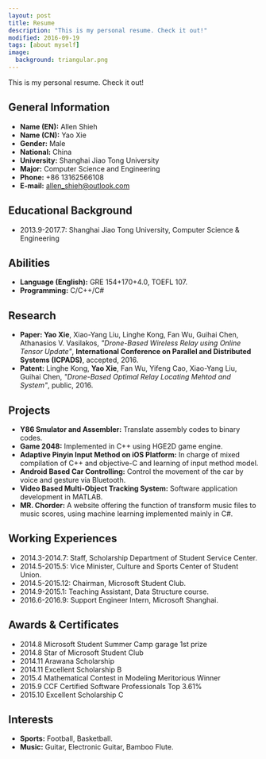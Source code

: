 ```yaml
---
layout: post
title: Resume
description: "This is my personal resume. Check it out!"
modified: 2016-09-19
tags: [about myself]
image:
  background: triangular.png
---
```


This is my personal resume. Check it out!

## General Information
* **Name (EN):** Allen Shieh
* **Name (CN):** Yao Xie
* **Gender:** Male
* **National:** China
* **University:** Shanghai Jiao Tong University
* **Major:** Computer Science and Engineering
* **Phone:** +86 13162566108
* **E-mail:** allen_shieh@outlook.com

## Educational Background
* 2013.9-2017.7: Shanghai Jiao Tong University, Computer Science & Engineering

## Abilities
* **Language (English):** GRE 154+170+4.0, TOEFL 107.
* **Programming:** C/C++/C#

## Research
* **Paper: Yao Xie**, Xiao-Yang Liu, Linghe Kong, Fan Wu, Guihai Chen, Athanasios V. Vasilakos, *"Drone-Based Wireless Relay using Online Tensor Update"*, **International Conference on Parallel and Distributed Systems (ICPADS)**, accepted, 2016.
* **Patent:** Linghe Kong, **Yao Xie**, Fan Wu, Yifeng Cao, Xiao-Yang Liu, Guihai Chen, *"Drone-Based Optimal Relay Locating Mehtod and System"*, public, 2016.

## Projects
* **Y86 Smulator and Assembler:** Translate assembly codes to binary codes.
* **Game 2048:** Implemented in C++ using HGE2D game engine.
* **Adaptive Pinyin Input Method on iOS Platform:** In charge of mixed compilation of C++ and objective-C and learning of input method model.
* **Android Based Car Controlling:** Control the movement of the car by voice and gesture via Bluetooth.
* **Video Based Multi-Object Tracking System:** Software application development in MATLAB.
* **MR. Chorder:** A website offering the function of transform music files to music scores, using machine learning implemented mainly in C#.

## Working Experiences
* 2014.3-2014.7: Staff, Scholarship Department of Student Service Center.
* 2014.5-2015.5: Vice Minister, Culture and Sports Center of Student Union.
* 2014.5-2015.12: Chairman, Microsoft Student Club.
* 2014.9-2015.1: Teaching Assistant, Data Structure course.
* 2016.6-2016.9: Support Engineer Intern, Microsoft Shanghai.

## Awards & Certificates
* 2014.8 Microsoft Student Summer Camp garage 1st prize
* 2014.8 Star of Microsoft Student Club
* 2014.11 Arawana Scholarship
* 2014.11 Excellent Scholarship B
* 2015.4 Mathematical Contest in Modeling Meritorious Winner
* 2015.9 CCF Certified Software Professionals Top 3.61%
* 2015.10 Excellent Scholarship C

## Interests
* **Sports:** Football, Basketball.
* **Music:** Guitar, Electronic Guitar, Bamboo Flute.
